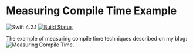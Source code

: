 # Measuring Compile Time Example

![Swift 4.2.1](https://img.shields.io/badge/Swift-4.2.1-orange.svg)
[![Build Status](https://travis-ci.org/albinekcom/MeasuringCompileTimeExample.svg?branch=master)](https://travis-ci.org/albinekcom/MeasuringCompileTimeExample)

The example of measuring compile time techniques described on my blog: ![Measuring Compile Time](http://albinek.com/measuring-compile-time).
